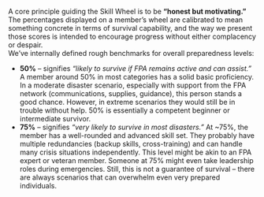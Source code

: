 A core principle guiding the Skill Wheel is to be **“honest but motivating.”** The percentages displayed on a member’s wheel are calibrated to mean something concrete in terms of survival capability, and the way we present those scores is intended to encourage progress without either complacency or despair.  
We’ve internally defined rough benchmarks for overall preparedness levels:  
- **50%** – signifies _“likely to survive if FPA remains active and can assist.”_ A member around 50% in most categories has a solid basic proficiency. In a moderate disaster scenario, especially with support from the FPA network (communications, supplies, guidance), this person stands a good chance. However, in extreme scenarios they would still be in trouble without help. 50% is essentially a competent beginner or intermediate survivor.  
- **75%** – signifies _“very likely to survive in most disasters.”_ At ~75%, the member has a well-rounded and advanced skill set. They probably have multiple redundancies (backup skills, cross-training) and can handle many crisis situations independently. This level might be akin to an FPA expert or veteran member. Someone at 75% might even take leadership roles during emergencies. Still, this is not a guarantee of survival – there are always scenarios that can overwhelm even very prepared individuals.